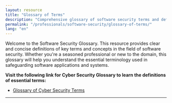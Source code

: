 ```yaml
---
layout: resource
title: "Glossary of Terms"
description: "Comprehensive glossary of software security terms and definitions."
permalink: "/professionals/software-security/glossary-of-terms/"
lang: "en"
---
```


Welcome to the Software Security Glossary. This resource provides clear and concise definitions of key terms and concepts in the field of software security. Whether you're a seasoned professional or new to the domain, this glossary will help you understand the essential terminology used in safeguarding software applications and systems.

**Visit the following link for Cyber Security Glossary to learn the definitions of essential terms:**

- [Glossary of Cyber Security Terms](https://www.sans.org/security-resources/glossary-of-terms/)

---
